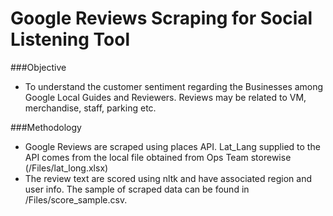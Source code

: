 # Google Reviews Scraping for Social Listening Tool

###Objective
-  To understand the customer sentiment regarding the Businesses among Google Local Guides and Reviewers.
   Reviews may be related to VM, merchandise, staff, parking etc.

###Methodology
-  Google Reviews are scraped using places API. Lat_Lang supplied to the API comes from the local file obtained from
   Ops Team storewise (/Files/lat_long.xlsx)
-  The review text are scored using nltk and have associated region and user info. The sample of scraped data can be
   found in /Files/score_sample.csv.

